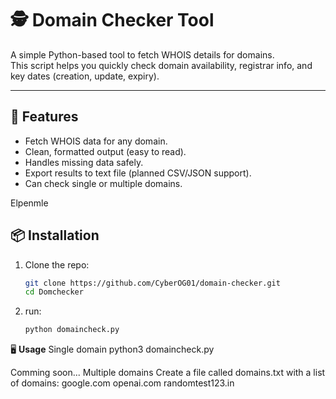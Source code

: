 # 🕵️ Domain Checker Tool

A simple Python-based tool to fetch WHOIS details for domains.  
This script helps you quickly check domain availability, registrar info, and key dates (creation, update, expiry).

---

## 🚀 Features
- Fetch WHOIS data for any domain.
- Clean, formatted output (easy to read).
- Handles missing data safely.
- Export results to text file (planned CSV/JSON support).
- Can check single or multiple domains.

Elpenmle 

## 📦 Installation

1. Clone the repo:
   ```bash
   git clone https://github.com/CyberOG01/domain-checker.git
   cd Domchecker
   
2. run:
   ````bash
   python domaincheck.py
   
🖥 **Usage**
Single domain
python3 domaincheck.py
   
Comming soon...
Multiple domains
Create a file called domains.txt with a list of domains:
google.com
openai.com
randomtest123.in

